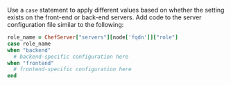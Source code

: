 Use a `case` statement to apply different values based on whether the
setting exists on the front-end or back-end servers. Add code to the
server configuration file similar to the following:

``` ruby
role_name = ChefServer["servers"][node['fqdn']]["role"]
case role_name
when "backend"
  # backend-specific configuration here
when "frontend"
  # frontend-specific configuration here
end
```